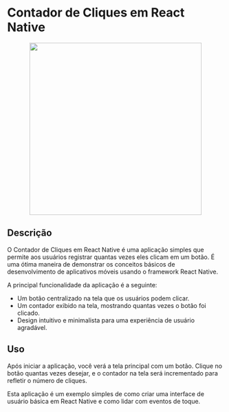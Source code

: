 # Contador de Cliques em React Native

<div align="center">
 <img src="https://github.com/Savyo-Marques/Contador-de-Cliques-React-Native/assets/129305960/86b771c4-8720-4eab-b3f9-e6e0557a6e71" width="400" />
</div>

## Descrição

O Contador de Cliques em React Native é uma aplicação simples que permite aos usuários registrar quantas vezes eles clicam em um botão. É uma ótima maneira de demonstrar os conceitos básicos de desenvolvimento de aplicativos móveis usando o framework React Native.

A principal funcionalidade da aplicação é a seguinte:

- Um botão centralizado na tela que os usuários podem clicar.
- Um contador exibido na tela, mostrando quantas vezes o botão foi clicado.
- Design intuitivo e minimalista para uma experiência de usuário agradável.

## Uso

Após iniciar a aplicação, você verá a tela principal com um botão. Clique no botão quantas vezes desejar, e o contador na tela será incrementado para refletir o número de cliques.

Esta aplicação é um exemplo simples de como criar uma interface de usuário básica em React Native e como lidar com eventos de toque.

 
